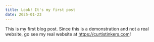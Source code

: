 ```yaml
---
title: Look! It's my first post
date: 2025-01-23
---
```


This is my first blog post. Since this is a demonstration and not a real
website, go see my real website at https://curtistinkers.com!

